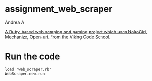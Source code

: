 # assignment_web_scraper
Andrea A

[A Ruby-based web scraping and parsing project which uses NokoGiri, Mechanize, Open-uri.  From the Viking Code School.](http://www.vikingcodeschool.com)

# Run the code

```
load 'web_scraper.rb'
WebScraper.new.run
```